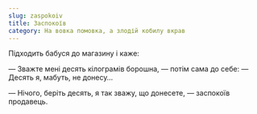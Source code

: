 ```yaml
---
slug: zaspokoiv
title: Заспокоїв
category: На вовка помовка, а злодій кобилу вкрав
---
```

Підходить бабуся до магазину і каже:

— Зважте мені десять кілограмів борошна, — потім сама до себе: — Десять я, мабуть, не донесу…

— Нічого, беріть десять, я так зважу, що донесете, — заспокоїв продавець.

